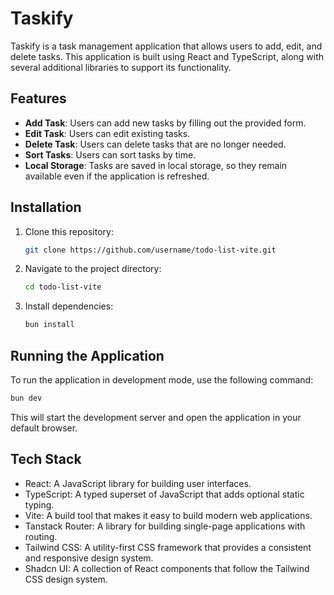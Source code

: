 # Taskify

Taskify is a task management application that allows users to add, edit, and delete tasks. This application is built using React and TypeScript, along with several additional libraries to support its functionality.

## Features

- **Add Task**: Users can add new tasks by filling out the provided form.
- **Edit Task**: Users can edit existing tasks.
- **Delete Task**: Users can delete tasks that are no longer needed.
- **Sort Tasks**: Users can sort tasks by time.
- **Local Storage**: Tasks are saved in local storage, so they remain available even if the application is refreshed.

## Installation

1. Clone this repository:
   ```bash
   git clone https://github.com/username/todo-list-vite.git
   ```
2. Navigate to the project directory:
   ```bash
   cd todo-list-vite
   ```
3. Install dependencies:
   ```bash
   bun install
   ```

## Running the Application

To run the application in development mode, use the following command:

```bash
bun dev
```

This will start the development server and open the application in your default browser.

## Tech Stack

- React: A JavaScript library for building user interfaces.
- TypeScript: A typed superset of JavaScript that adds optional static typing.
- Vite: A build tool that makes it easy to build modern web applications.
- Tanstack Router: A library for building single-page applications with routing.
- Tailwind CSS: A utility-first CSS framework that provides a consistent and responsive design system.
- Shadcn UI: A collection of React components that follow the Tailwind CSS design system.
